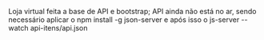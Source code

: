 Loja virtual feita a base de API e bootstrap;
API ainda não está no ar, sendo necessário aplicar o npm install -g json-server e após isso o js-server --watch api-itens/api.json